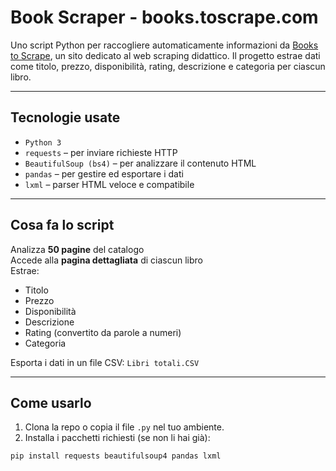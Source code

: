 # Book Scraper - books.toscrape.com

Uno script Python per raccogliere automaticamente informazioni da [Books to Scrape](https://books.toscrape.com), un sito dedicato al web scraping didattico. Il progetto estrae dati come titolo, prezzo, disponibilità, rating, descrizione e categoria per ciascun libro.

---

## Tecnologie usate

- `Python 3`
- `requests` – per inviare richieste HTTP
- `BeautifulSoup (bs4)` – per analizzare il contenuto HTML
- `pandas` – per gestire ed esportare i dati
- `lxml` – parser HTML veloce e compatibile

---

##  Cosa fa lo script

 Analizza **50 pagine** del catalogo  
 Accede alla **pagina dettagliata** di ciascun libro  
 Estrae:
- Titolo
- Prezzo
- Disponibilità
- Descrizione
- Rating (convertito da parole a numeri)
- Categoria

 Esporta i dati in un file CSV: `Libri totali.CSV`

---

##  Come usarlo

1. Clona la repo o copia il file `.py` nel tuo ambiente.
2. Installa i pacchetti richiesti (se non li hai già):
   
```bash
pip install requests beautifulsoup4 pandas lxml


